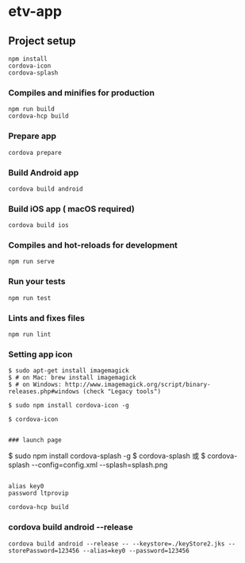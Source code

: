 # etv-app

## Project setup
```
npm install
cordova-icon
cordova-splash
```

### Compiles and minifies for production
```
npm run build
cordova-hcp build
```

### Prepare app
```
cordova prepare
```

### Build Android app
```
cordova build android
```


### Build iOS app ( macOS required)
```
cordova build ios
```


### Compiles and hot-reloads for development
```
npm run serve
```



### Run your tests
```
npm run test
```

### Lints and fixes files
```
npm run lint
```
### Setting app icon 
```
$ sudo apt-get install imagemagick
$ # on Mac: brew install imagemagick
$ # on Windows: http://www.imagemagick.org/script/binary-releases.php#windows (check "Legacy tools")

$ sudo npm install cordova-icon -g

$ cordova-icon


### launch page
```
$ sudo npm install cordova-splash -g
$ cordova-splash 或 
$ cordova-splash --config=config.xml --splash=splash.png
```

alias key0
password ltprovip

cordova-hcp build

```
### cordova build android --release
```
cordova build android --release -- --keystore=./keyStore2.jks --storePassword=123456 --alias=key0 --password=123456
```
